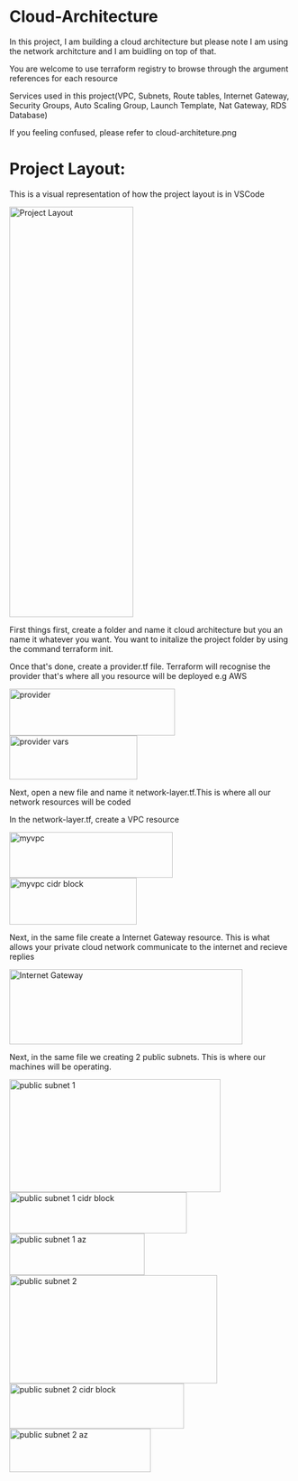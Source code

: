 # Cloud-Architecture

In this project, I am building a cloud architecture but please note I am using the network architcture and I am buidling on top of that.

You are welcome to use terraform registry to browse through the argument references for each resource

Services used in this project(VPC, Subnets, Route tables, Internet Gateway, Security Groups, Auto Scaling Group, Launch Template, Nat Gateway, RDS Database)

If you feeling confused, please refer to cloud-architeture.png

# Project Layout:

This is a visual representation of how the project layout is in VSCode

<img width="220" height="727" alt="Project Layout" src="https://github.com/user-attachments/assets/89121c33-a4a7-4873-9712-eb21be386776" />

First things first, create a folder and name it cloud architecture but you an name it whatever you want. You want to initalize the project folder by using the command terraform init.

Once that's done, create a provider.tf file. Terraform will recognise the provider that's where all you resource will be deployed e.g AWS

<img width="294" height="83" alt="provider" src="https://github.com/user-attachments/assets/aae013d2-686b-4dc2-8132-eac6503bf48c" />

<img width="227" height="78" alt="provider vars" src="https://github.com/user-attachments/assets/7c0869ee-f931-483b-a764-3f121e8241e9" />

Next, open a new file and name it network-layer.tf.This is where all our network resources will be coded

In the network-layer.tf, create a VPC resource 

<img width="290" height="81" alt="myvpc" src="https://github.com/user-attachments/assets/6c60b701-e020-42a5-8e94-f22fe91ca283" />

<img width="226" height="83" alt="myvpc cidr block" src="https://github.com/user-attachments/assets/7a1b284b-5dbb-4d08-bb14-fd5425bd1499" />

Next, in the same file create a Internet Gateway resource. This is what allows your private cloud network communicate to the internet and recieve replies

<img width="414" height="133" alt="Internet Gateway" src="https://github.com/user-attachments/assets/c8a6cf08-77b8-477c-a8ec-fd6bb3f8147c" />

Next, in the same file we creating 2 public subnets. This is where our machines will be operating.

<img width="375" height="200" alt="public subnet 1" src="https://github.com/user-attachments/assets/7202348f-aa78-457c-92f7-3379aded7d84" />

<img width="315" height="73" alt="public subnet 1 cidr block" src="https://github.com/user-attachments/assets/7e7d8012-f8ff-49d2-a3ae-8bb2aa49447a" />

<img width="240" height="74" alt="public subnet 1 az" src="https://github.com/user-attachments/assets/f2dad0f8-b57f-45a1-9fef-b1594b24bd84" />

<img width="369" height="192" alt="public subnet 2" src="https://github.com/user-attachments/assets/6767491c-3f9e-4e83-b5e2-e6ae1aef2632" />

<img width="310" height="80" alt="public subnet 2 cidr block" src="https://github.com/user-attachments/assets/bb8b148d-59aa-4748-856b-0f63b6f18267" />

<img width="251" height="77" alt="public subnet 2 az" src="https://github.com/user-attachments/assets/01cd2a9e-e9d2-476b-85e3-f1aea3f1e52e" />


